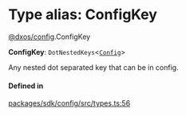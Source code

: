 # Type alias: ConfigKey

[@dxos/config](../modules/dxos_config.md).ConfigKey

 **ConfigKey**: `DotNestedKeys`<[`Config`](../interfaces/dxos_config.defs.Config.md)\>

Any nested dot separated key that can be in config.

#### Defined in

[packages/sdk/config/src/types.ts:56](https://github.com/dxos/dxos/blob/main/packages/sdk/config/src/types.ts#L56)
